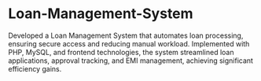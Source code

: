 # Loan-Management-System
Developed a Loan Management System that automates loan processing, ensuring secure access and reducing manual workload. Implemented with PHP, MySQL, and frontend technologies, the system streamlined loan applications, approval tracking, and EMI management, achieving significant efficiency gains.
